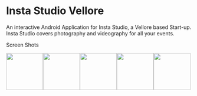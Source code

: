 # Insta Studio Vellore

An interactive Android Application for Insta Studio, a Vellore based Start-up. Insta Studio covers 
photography and videography for all your events.

Screen Shots 

<img src="https://user-images.githubusercontent.com/32614778/51068842-f2984580-1649-11e9-95f4-20c1c81db823.jpg" width="100" ><img src="https://user-images.githubusercontent.com/32614778/51068843-f330dc00-1649-11e9-8f72-aab905a3c124.jpg" width="100"><img src="https://user-images.githubusercontent.com/32614778/51068844-f330dc00-1649-11e9-9315-5e4b2b286dfc.jpg" width="100" ><img src="https://user-images.githubusercontent.com/32614778/51068845-f330dc00-1649-11e9-8b75-eb2eb12e0b9d.jpg" width="100"><img src="https://user-images.githubusercontent.com/32614778/51068846-f3c97280-1649-11e9-9960-410131cb9b2b.jpg" width="100">






